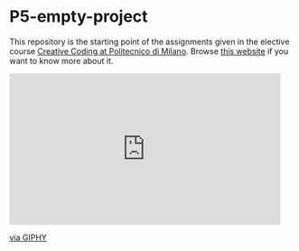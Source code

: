 # P5-empty-project
This repository is the starting point of the assignments given in the elective course [Creative Coding at Politecnico di Milano](https://www11.ceda.polimi.it/schedaincarico/schedaincarico/controller/scheda_pubblica/SchedaPublic.do?&evn_default=evento&c_classe=696598&__pj0=0&__pj1=3ed8420c42c849845b5caa3de626e8fc).
Browse [this website](https://drawwithcode.github.io/) if you want to know more about it.
<iframe src="https://giphy.com/embed/tBv1l7hVDKOWXTJImp" width="480" height="268" frameBorder="0" class="giphy-embed" allowFullScreen></iframe><p><a href="https://giphy.com/gifs/ufc-sports-sport-ufc-282-mma-tBv1l7hVDKOWXTJImp">via GIPHY</a></p>
